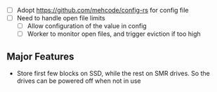 
- [ ] Adopt https://github.com/mehcode/config-rs for config file
- [ ] Need to handle open file limits
  - [ ] Allow configuration of the value in config
  - [ ] Worker to monitor open files, and trigger eviction if too high

## Major Features
- Store first few blocks on SSD, while the rest on SMR drives. So the drives can be powered off when not in use